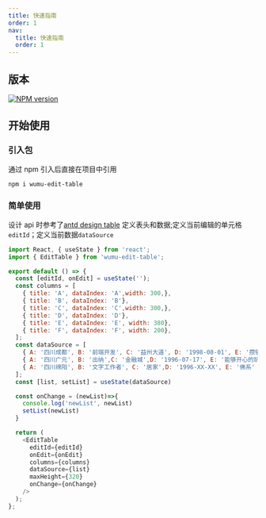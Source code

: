 ```yaml
---
title: 快速指南
order: 1
nav:
  title: 快速指南
  order: 1
---
```


## 版本

[![NPM version](https://img.shields.io/npm/v/wumu-edit-table.svg?style=flat)](https://npmjs.org/package/wumu-edit-table)

## 开始使用

### 引入包

通过 npm 引入后直接在项目中引用

```bash
npm i wumu-edit-table
```

### 简单使用

设计 api 时参考了[antd design table](https://4x-ant-design.antgroup.com/components/table-cn/#API)
定义表头和数据;定义当前编辑的单元格`editId`；定义当前数据`dataSource`

```javaScript
import React, { useState } from 'react';
import { EditTable } from 'wumu-edit-table';

export default () => {
  const [editId, onEdit] = useState('');
  const columns = [
    { title: 'A', dataIndex: 'A',width: 300,},
    { title: 'B', dataIndex: 'B'},
    { title: 'C', dataIndex: 'C',width: 300,},
    { title: 'D', dataIndex: 'D'},
    { title: 'E', dataIndex: 'E', width: 380},
    { title: 'F', dataIndex: 'F', width: 200},
  ];
  const dataSource = [
    { A: '四川成都', B: '前端开发', C: '益州大道', D: '1998-08-01', E: '攒够10万块钱' },
    { A: '四川广元', B: '出纳',C: '金融城',D: '1996-07-17', E: '能够开心的玩耍' },
    { A: '四川绵阳', B: '文字工作者', C: '居家',D: '1996-XX-XX', E: '佛系' },
  ];
  const [list, setList] = useState(dataSource)

  const onChange = (newList)=>{
    console.log('newList', newList)
    setList(newList)
  }

  return (
    <EditTable
      editId={editId}
      onEdit={onEdit}
      columns={columns}
      dataSource={list}
      maxHeight={320}
      onChange={onChange}
    />
  );
};

```

